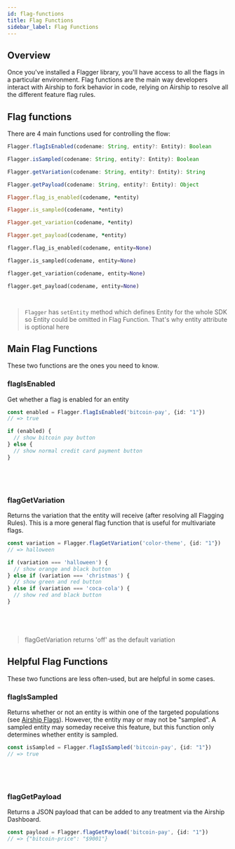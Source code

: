 ```yaml
---
id: flag-functions
title: Flag Functions
sidebar_label: Flag Functions
---
```

## Overview
Once you've installed a Flagger library, you'll have access to all the flags in a particular environment. 
Flag functions are the main way developers interact with Airship to fork behavior in code, relying on 
Airship to resolve all the different feature flag rules.

## Flag functions
There are 4 main functions used for controlling the flow:
<!--DOCUSAURUS_CODE_TABS-->
<!--Javascript-->
```typescript
Flagger.flagIsEnabled(codename: String, entity?: Entity): Boolean

Flagger.isSampled(codename: String, entity?: Entity): Boolean

Flagger.getVariation(codename: String, entity?: Entity): String

Flagger.getPayload(codename: String, entity?: Entity): Object

```
<!--Ruby-->
```ruby
Flagger.flag_is_enabled(codename, *entity)

Flagger.is_sampled(codename, *entity)

Flagger.get_variation(codename, *entity)

Flagger.get_payload(codename, *entity)
```
<!--Python-->
```python
flagger.flag_is_enabled(codename, entity=None)

flagger.is_sampled(codename, entity=None)

flagger.get_variation(codename, entity=None)

flagger.get_payload(codename, entity=None)
```
<!--Go-->
```go
```
<!--Java-->
```java
```
<!--END_DOCUSAURUS_CODE_TABS-->

> `Flagger` has `setEntity` method which defines Entity for the whole SDK so Entity could be omitted in Flag Function. That's why entity 
>attribute is optional here 

## Main Flag Functions
These two functions are the ones you need to know.

### flagIsEnabled
Get whether a flag is enabled for an entity
<!--DOCUSAURUS_CODE_TABS-->
<!--Javascript-->
```typescript
const enabled = Flagger.flagIsEnabled('bitcoin-pay', {id: "1"})
// => true

if (enabled) {
  // show bitcoin pay button
} else {
  // show normal credit card payment button
}
```
<!--Ruby-->
```ruby
```
<!--Python-->
```python
```
<!--Go-->
```go
```
<!--Java-->
```java
```
<!--END_DOCUSAURUS_CODE_TABS-->


### flagGetVariation
Returns the variation that the entity will receive (after resolving all Flagging Rules). 
This is a more general flag function that is useful for multivariate flags.
<!--DOCUSAURUS_CODE_TABS-->
<!--Javascript-->
```typescript
const variation = Flagger.flagGetVariation('color-theme', {id: "1"})
// => halloween

if (variation === 'halloween') {
  // show orange and black button
} else if (variation === 'christmas') {
  // show green and red button
} else if (variation === 'coca-cola') {
  // show red and black button
}
```
<!--Ruby-->
```ruby
```
<!--Python-->
```python
```
<!--Go-->
```go
```
<!--Java-->
```java
```
<!--END_DOCUSAURUS_CODE_TABS-->

>    flagGetVariation returns 'off' as the default variation


## Helpful Flag Functions
These two functions are less often-used, but are helpful in some cases.

### flagIsSampled
Returns whether or not an entity is within one of the targeted populations (see [Airship Flags](../flagger/flags.md)). 
However, the entity may or may not be "sampled". A sampled entity may someday receive this feature, but this function only determines whether entity is sampled.
<!--DOCUSAURUS_CODE_TABS-->
<!--Javascript-->
```typescript
const isSampled = Flagger.flagIsSampled('bitcoin-pay', {id: "1"})
// => true
```
<!--Ruby-->
```ruby
```
<!--Python-->
```python
```
<!--Go-->
```go
```
<!--Java-->
```java
```
<!--END_DOCUSAURUS_CODE_TABS-->

### flagGetPayload
Returns a JSON payload that can be added to any treatment via the Airship Dashboard.

<!--DOCUSAURUS_CODE_TABS-->
<!--Javascript-->
```typescript
const payload = Flagger.flagGetPayload('bitcoin-pay', {id: "1"})
// => {"bitcoin-price": "$9001"}
```
<!--Ruby-->
```ruby
```
<!--Python-->
```python
```
<!--Go-->
```go
```
<!--Java-->
```java
```
<!--END_DOCUSAURUS_CODE_TABS-->